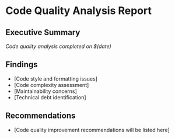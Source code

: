 # Code Quality Analysis Report

## Executive Summary
*Code quality analysis completed on $(date)*

## Findings
- [Code style and formatting issues]
- [Code complexity assessment]
- [Maintainability concerns]
- [Technical debt identification]

## Recommendations
- [Code quality improvement recommendations will be listed here]
